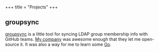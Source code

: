 +++
title = "Projects"
+++

## groupsync
[groupsync](https://github.com/jamf/groupsync) is a little tool for syncing
LDAP group membership info with GitHub teams. [My company](https://www.jamf.com/)
was awesome enough that they let me open-source it. It was also a way for me
to learn some [Go](https://golang.org/).
